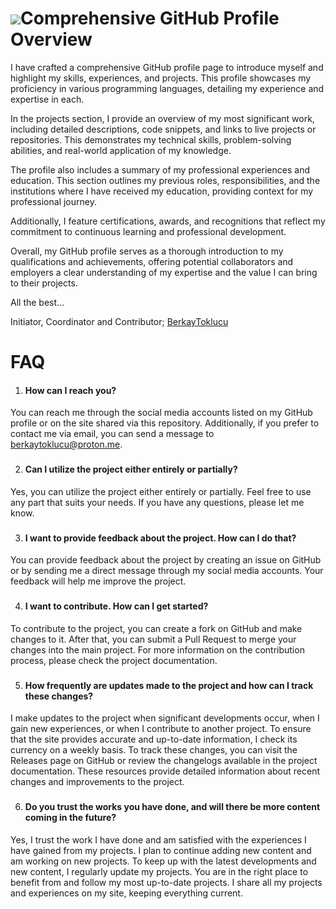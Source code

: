 
# ![](https://icons.iconarchive.com/icons/arturo-wibawa/akar/48/github-icon.png)Comprehensive GitHub Profile Overview 

I have crafted a comprehensive GitHub profile page to introduce myself and highlight my skills, experiences, and projects. This profile showcases my proficiency in various programming languages, detailing my experience and expertise in each.

In the projects section, I provide an overview of my most significant work, including detailed descriptions, code snippets, and links to live projects or repositories. This demonstrates my technical skills, problem-solving abilities, and real-world application of my knowledge.

The profile also includes a summary of my professional experiences and education. This section outlines my previous roles, responsibilities, and the institutions where I have received my education, providing context for my professional journey.

Additionally, I feature certifications, awards, and recognitions that reflect my commitment to continuous learning and professional development.

Overall, my GitHub profile serves as a thorough introduction to my qualifications and achievements, offering potential collaborators and employers a clear understanding of my expertise and the value I can bring to their projects.

All the best...

Initiator, Coordinator and Contributor; [BerkayToklucu](https://www.github.com/BerkayToklucu)


# FAQ

1. ####  How can I reach you?
You can reach me through the social media accounts listed on my GitHub profile or on the site shared via this repository. Additionally, if you prefer to contact me via email, you can send a message to berkaytoklucu@proton.me.
###
2. #### Can I utilize the project either entirely or partially?
Yes, you can utilize the project either entirely or partially. Feel free to use any part that suits your needs. If you have any questions, please let me know.
###
3. #### I want to provide feedback about the project. How can I do that?
You can provide feedback about the project by creating an issue on GitHub or by sending me a direct message through my social media accounts. Your feedback will help me improve the project.
###
4. #### I want to contribute. How can I get started?
To contribute to the project, you can create a fork on GitHub and make changes to it. After that, you can submit a Pull Request to merge your changes into the main project. For more information on the contribution process, please check the project documentation.
###
5. #### How frequently are updates made to the project and how can I track these changes?
I make updates to the project when significant developments occur, when I gain new experiences, or when I contribute to another project. To ensure that the site provides accurate and up-to-date information, I check its currency on a weekly basis. To track these changes, you can visit the Releases page on GitHub or review the changelogs available in the project documentation. These resources provide detailed information about recent changes and improvements to the project.
###
6. #### Do you trust the works you have done, and will there be more content coming in the future?
Yes, I trust the work I have done and am satisfied with the experiences I have gained from my projects. I plan to continue adding new content and am working on new projects. To keep up with the latest developments and new content, I regularly update my projects. You are in the right place to benefit from and follow my most up-to-date projects. I share all my projects and experiences on my site, keeping everything current.

